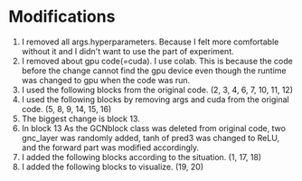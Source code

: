 # Modifications
1. I removed all args.hyperparameters. Because I felt more comfortable without it and I didn't want to use the part of experiment.  
2. I removed about gpu code(=cuda). I use colab.   This is because the code before the change cannot find the gpu device even though the runtime was changed to gpu when the code was run.  
3. I used the following blocks from the original code. (2, 3, 4, 6, 7, 10, 11, 12)  
4. I used the following blocks by removing args and cuda from the original code. (5, 8, 9, 14, 15, 16)  
5. The biggest change is block 13.  
6. In block 13  As the GCNblock class was deleted from original code, two gnc_layer was randomly added, tanh of pred3 was changed to ReLU, and the forward part was modified accordingly.  
7. I added the following blocks according to the situation. (1, 17, 18)
8. I added the following blocks to visualize. (19, 20)
